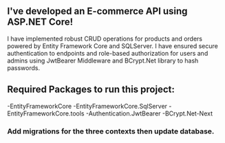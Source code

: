 ## I've developed an E-commerce API using ASP.NET Core!

I have implemented robust CRUD operations for products and orders powered by Entity Framework Core and SQLServer.
I have ensured secure authentication to endpoints and role-based authorization for users and admins using JwtBearer Middleware and BCrypt.Net library to hash passwords.

## Required Packages to run this project:

 -EntityFrameworkCore 
-EntityFrameworkCore.SqlServer
 -EntityFrameworkCore.tools 
-Authentication.JwtBearer 
-BCrypt.Net-Next 
### Add migrations for the three contexts then update database.
